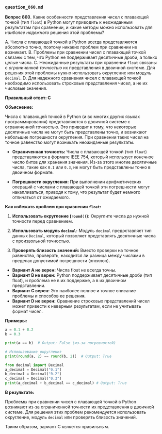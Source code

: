 ### `question_860.md`

**Вопрос 860.** Какие особенности представления чисел с плавающей точкой (тип `float`) в Python могут приводить к неожиданным результатам при сравнении, и какие методы можно использовать для *наиболее надежного* решения этой проблемы?

A. Числа с плавающей точкой в Python всегда представляются абсолютно точно, поэтому никаких проблем при сравнении не возникает.
B. Проблемы при сравнении чисел с плавающей точкой связаны с тем, что Python не поддерживает десятичные дроби, а только целые числа.
C. Неожиданные результаты при сравнении `float` связаны с *ограниченной точностью* их представления в двоичной системе. Для решения этой проблемы нужно использовать округление или модуль `decimal`.
D. Для надежного сравнения чисел с плавающей точкой необходимо использовать строковые представления чисел, а не их числовые значения.

**Правильный ответ: C**

**Объяснение:**

Числа с плавающей точкой в Python (и во многих других языках программирования) представляются в двоичной системе с ограниченной точностью. Это приводит к тому, что некоторые десятичные числа не могут быть представлены точно, и возникают небольшие погрешности округления. При сравнении таких чисел на точное равенство могут возникать неожиданные результаты.

*   **Ограниченная точность:** Числа с плавающей точкой (тип `float`) представляются в формате IEEE 754, который использует конечное число битов для хранения значения. Из-за этого многие десятичные числа, такие как `0.1` или `0.3`, не могут быть представлены точно в двоичном формате.

*   **Погрешности округления:** При выполнении арифметических операций с числами с плавающей точкой эти погрешности могут накапливаться, приводя к тому, что результат будет немного отличаться от ожидаемого.

**Как избежать проблем при сравнении `float`:**

1.  **Использовать округление (`round()`):** Округлите числа до нужной точности перед сравнением.

2.  **Использовать модуль `decimal`:** Модуль `decimal` предоставляет тип данных `Decimal`, который позволяет представлять десятичные числа с произвольной точностью.

3.  **Проверять близость значений:** Вместо проверки на точное равенство, проверять, находится ли разница между числами в пределах допустимой погрешности (эпсилон).

*   **Вариант A не верен:** Числа float не всегда точны.
*   **Вариант B не верен:** Python поддерживает десятичные дроби (тип float), и проблема не в их поддержке, а в их двоичном представлении.
*   **Вариант C верен:** Это наиболее полное и точное описание проблемы и способов ее решения.
*   **Вариант D не верен:** Сравнение строковых представлений чисел может привести к неверным результатам, если не учитывать формат чисел.

**Примеры:**

```python
a = 0.1 + 0.2
b = 0.3

print(a == b)  # Output: False (из-за погрешностей)

# Использование округления
print(round(a, 2) == round(b, 2))  # Output: True

from decimal import Decimal
a_decimal = Decimal("0.1")
b_decimal = Decimal("0.2")
c_decimal = Decimal("0.3")
print(a_decimal + b_decimal == c_decimal) # Output: True

```
**В результате:**

Проблемы при сравнении чисел с плавающей точкой в Python возникают из-за ограниченной точности их представления в двоичной системе. Для решения этих проблем рекомендуется использовать округление, модуль `decimal` или проверять близость значений.

Таким образом, вариант C является правильным.
